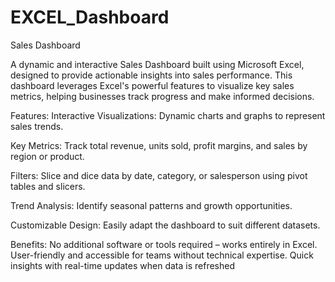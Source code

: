 # EXCEL_Dashboard
Sales Dashboard

A dynamic and interactive Sales Dashboard built using Microsoft Excel, designed to provide actionable insights into sales performance. This dashboard leverages Excel's powerful features to visualize key sales metrics, helping businesses track progress and make informed decisions.

Features:
Interactive Visualizations: Dynamic charts and graphs to represent sales trends.

Key Metrics: Track total revenue, units sold, profit margins, and sales by region or product.

Filters: Slice and dice data by date, category, or salesperson using pivot tables and slicers.

Trend Analysis: Identify seasonal patterns and growth opportunities.

Customizable Design: Easily adapt the dashboard to suit different datasets.

Benefits:
No additional software or tools required – works entirely in Excel.
User-friendly and accessible for teams without technical expertise.
Quick insights with real-time updates when data is refreshed
